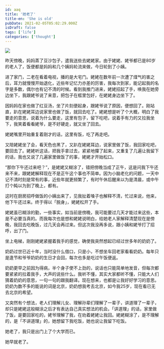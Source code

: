 ```yaml
---
id: aaq
title: '她老了'
title-en: 'She is old'
pubDate: 2021-02-05T05:02:29.000Z
isDraft: false
tags: ['life']
categories: ['thought']
---
```


![](https://static.yuhang.ch/blog/old-and-old_1.png)

昨天傍晚，妈妈蒸了豆沙包子，遣我送些去姥姥家。由于姥姥、姥爷都已是80岁的老人了，饭便都是妈妈和几个姨妈轮流来做，今日轮到了小姨。

进了家门，二老在看着电视，播的是大宅门。姥姥在数年前一次遭了煤气的害之后，耳力就慢慢开始退化，近些年记忆力亦差的厉害，我每次到家，能记起我的名字是多数，偶尔也有记不清的时候。看到我推门进来，姥姥招起了手，唤我在她旁边坐下，我跟姥爷说了来意，把包子在框里包好，在姥姥身边坐下了。

因妈妈在家也做了红豆汤，坐了片刻便起身，跟姥爷说了原因，便想回了。刚站直，趴在姥姥耳边说家里也做了饭，就回去吃了。姥姥想是听了个大概，明白了我要走的意思，说着为什么要走，这里有包子，留下吃吧，说着手有力的又拉我坐下，我笑着看看姥爷，是不好硬走，就又坐了回去。

姥姥嘴里开始重复着刚才的话，这里有饭，吃了再走吧。

又陪姥姥坐了会，看天色也黑了，又趴在姥姥耳边，说家里做了饭，我回家吃吧，要回去了。姥姥听这话，把我手拿过去，紧紧地攥了起来，又重复了几遍让我留下的话，我也又说了几遍家里做饭了的事，姥姥才开始松口。

“那你下午还过来吧？”，是姥姥又糊涂了，错把傍晚当成了正午，这是问我下午还来不来，跟姥姥解释现在不是正午这个事也不简单。因为小脑老化的问题，一天中记不清时刻是常有的事，近些年就更频繁了，有时午休后醒来以为是清晨，或中午打个盹以为到了晚上，都有。

这时在厨房招呼做饭的小姨出来了，见我扯着嗓子也解释不清，忙过来说，他来，他下午还过来。终于得以「脱身」，姥姥松开了手。

姥姥虽已糊涂的勤，一些事实，如当前是傍晚，我可能要过几天才能过来这些，本是不必要当真的。而我每次也是想和姥姥说明白，给她老人家解释清楚现在是傍晚，我回去吃晚饭，过几天会再过来。但这次我没再多说，跟小姨和姥爷打了招呼，出了门。

坐上电梯，刚刚姥姥紧握着我手的感觉，确使我突然想起已经过世多年的奶奶了。

奶奶过世已近十年，当时没什么借口，只是小，不想坐车回老家看看奶奶。每年只是逢节和爷爷奶奶的生日才会回，每次也多是吃过午饭便返。

奶奶更早之前因为得病，半个身子使不上劲的，说话也只能简单地发音，但每次都要紧紧的拉着我手，大声的说些什么。我听不懂，其实大家都听不懂，只能大人们猜着奶奶的意思，一句一句的跟我翻译。现在想来，也都是让我好好学习的意思。奶奶为数不多的能说的词是北京，奶奶想我考去北京，如今我25岁，现在看已无去北京的希望。

又突然有个想法，老人们理解儿女、理解孙辈们理解了一辈子，讲道理了一辈子，却只是姥姥这般糊涂之后才有表达自己真实想法的机会。「讲道理」的话，家里做了饭，是要回家吃的，姥爷理解了我，在劝着姥姥让我回。姥姥糊涂了，是不理解的，是「不讲道理」的，她想留下我吃饭，她也说让我留下吃饭。

她老了，我只是出门上了个大学而已。

她早就老了。

